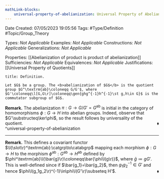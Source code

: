 ```yaml
---
mathLink-blocks:
    universal-property-of-abelianization: Universal Property of Abelianization
---
```


<div class="topSpace"></div>

Date Created: 07/05/2023 19:05:56
Tags: #Type/Definition #Topic/Group_Theory

Types: <i>Not Applicable</i>
Examples: <i>Not Applicable</i>
Constructions: <i>Not Applicable</i>
Generalizations: <i>Not Applicable</i>

Properties: [[Abelianization of product is product of abelianization]]
Sufficiencies: <i>Not Applicable</i>
Equivalences: <i>Not Applicable</i>
Justifications: [[Universal Property of Quotients]]

``` ad-Definition
title: Definition.

Let $G$ be a group. The <b>abelianization of $G$</b> is the quotient group $G^\textrm{ab}\coloneqq G/G'$, where $G'\coloneqq\l[G,G\r]\coloneqq\gen{ghg^{-1}h^{-1}\st g,h\in G}$ is the commutator subgroup of $G$.

```

<b>Remark.</b> The abelianization $\pi:G\to G/G'=G^\textrm{ab}$ is initial in the category of homomorphisms $\phi:G\to H$ into abelian groups. Indeed, observe that $G'\substructeq\ker\phi$, so the result follows by universality of the quotient.<span style="float:right;">$\blacklozenge$</span>  
^universal-property-of-abelianization

---

<b>Remark.</b> This defines a covariant functor $\l(\slot\r)^\textrm{ab}:\catgrp\to\catabgrp$ mapping each morphism $\phi:G\to H$ to the morphism $\phi^\textrm{ab}:G^\textrm{ab}\to H^\textrm{ab}$ defined by $\phi^\textrm{ab}\l(\bar{g}\r)\coloneqq\bar{\phi\l(g\r)}$, where $\bar{g}\coloneqq gG'$. This is well-defined since if $\bar{g_1}=\bar{g_2}$, then $g_1g_2^{-1}\in G'$ and hence $\phi\l(g_1g_2\r)^{-1}\in\phi\l(G'\r)\subseteq H'$.<span style="float:right;">$\blacklozenge$</span>
